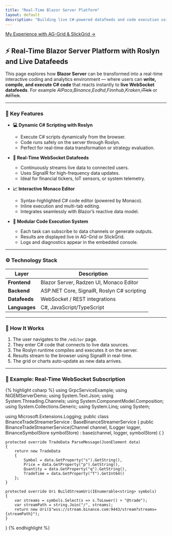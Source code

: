 ```yaml
---
title: "Real-Time Blazor Server Platform"
layout: default
description: "Building live C#-powered datafeeds and code execution using Blazor Server, Roslyn, and WebSockets."
---
```

[My Experience with AG-Grid & SlickGrid →](./)

## ⚡ Real-Time Blazor Server Platform with Roslyn and Live Datafeeds

This page explores how **Blazor Server** can be transformed into a real-time interactive coding and analytics environment — where users can **write, compile, and execute C# code** that reacts instantly to **live WebSocket datafeeds**. For example _AlPaca_,_Binance_,_Eodhd_,_Finnhub_,_Kraken_,~~iTick~~ or ~~AllTick~~.

---

### 🧠 Key Features

- **💻 Dynamic C# Scripting with Roslyn**
  - Execute C# scripts dynamically from the browser.
  - Code runs safely on the server through Roslyn.
  - Perfect for real-time data transformation or strategy evaluation.

- **🔌 Real-Time WebSocket Datafeeds**
  - Continuously streams live data to connected users.
  - Uses SignalR for high-frequency data updates.
  - Ideal for financial tickers, IoT sensors, or system telemetry.

- **📈 Interactive Monaco Editor**
  - Syntax-highlighted C# code editor (powered by Monaco).
  - Inline execution and multi-tab editing.
  - Integrates seamlessly with Blazor’s reactive data model.

- **🧩 Modular Code Execution System**
  - Each task can subscribe to data channels or generate outputs.
  - Results are displayed live in AG-Grid or SlickGrid.
  - Logs and diagnostics appear in the embedded console.

---

### ⚙️ Technology Stack

| Layer | Description |
|-------|--------------|
| **Frontend** | Blazor Server, Radzen UI, Monaco Editor |
| **Backend** | ASP.NET Core, SignalR, Roslyn C# scripting |
| **Datafeeds** | WebSocket / REST integrations |
| **Languages** | C#, JavaScript/TypeScript |

---

### 🚀 How It Works

1. The user navigates to the `/editor` page.
2. They enter C# code that connects to live data sources.
3. The Roslyn runtime compiles and executes it on the server.
4. Results stream to the browser using SignalR in real-time.
5. The grid or charts auto-update as new data arrives.

---

### 🧩 Example: Real-Time WebSocket Subscription

{% highlight csharp %}
using GrpcServiceExample;
using NiGEMServerDemo;
using System.Text.Json;
using System.Threading.Channels;
using System.ComponentModel.Composition;
using System.Collections.Generic;
using System.Linq;
using System;

using Microsoft.Extensions.Logging;
public class BinanceTradeStreamerService : BaseBinanceStreamerService<TradeData>
{
    public BinanceTradeStreamerService(Channel<TradeData> channel, ILogger<BinanceTradeStreamerService> logger, BinanceSymbolStore symbolStore)
        : base(channel, logger, symbolStore) { }

    protected override TradeData ParseMessage(JsonElement data)
    {
        return new TradeData
        {
            Symbol = data.GetProperty("s").GetString(),
            Price = data.GetProperty("p").GetString(),
            Quantity = data.GetProperty("q").GetString(),
            TradeTime = data.GetProperty("T").GetInt64()
        };
    }

    protected override Uri BuildStreamUri(IEnumerable<string> symbols)
    {
        var streams = symbols.Select(s => s.ToLower() + "@trade");
        var streamPath = string.Join("/", streams);
        return new Uri($"wss://stream.binance.com:9443/stream?streams={streamPath}");
    }
}
{% endhighlight %}

